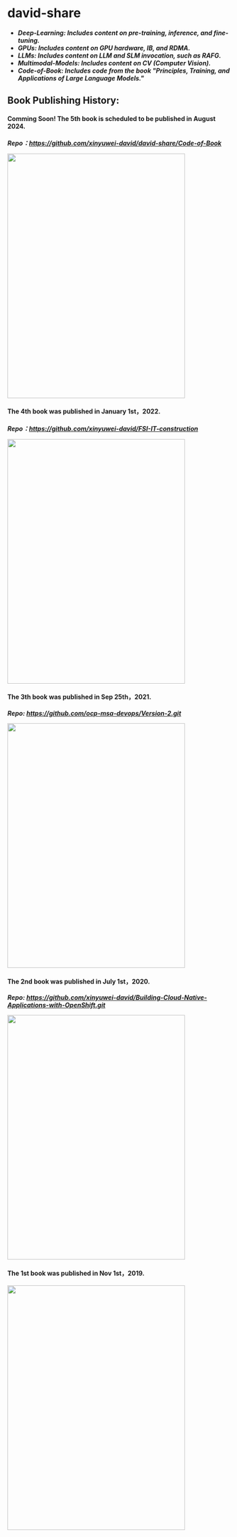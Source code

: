 # david-share

* ***Deep-Learning: Includes content on pre-training, inference, and fine-tuning.***
* ***GPUs: Includes content on GPU hardware, IB, and RDMA.***
* ***LLMs: Includes content on LLM and SLM invocation, such as RAFG.***
* ***Multimodal-Models: Includes content on CV (Computer Vision).***
* ***Code-of-Book: Includes code from the book "Principles, Training, and Applications of Large Language Models."***


## Book Publishing History: 
#### Comming Soon! The 5th book is scheduled to be published in August 2024. 
***Repo：https://github.com/xinyuwei-david/david-share/Code-of-Book***

<img src="https://github.com/davidsajare/david-share/blob/master/IMAGES/5.png" width="400" height="550">

#### The 4th book was published in January 1st，2022. 
***Repo：https://github.com/xinyuwei-david/FSI-IT-construction***

<img src="https://github.com/davidsajare/david-share/blob/master/IMAGES/4.png" width="400" height="550">

#### The 3th book was published in Sep 25th，2021. 
***Repo: https://github.com/ocp-msa-devops/Version-2.git***

<img src="https://github.com/davidsajare/david-share/blob/master/IMAGES/3.png" width="400" height="550">


#### The 2nd book was published in July 1st，2020. 

***Repo: https://github.com/xinyuwei-david/Building-Cloud-Native-Applications-with-OpenShift.git***

<img src="https://github.com/davidsajare/david-share/blob/master/IMAGES/2.png" width="400" height="550">

#### The 1st book was published in Nov 1st，2019. 

<img src="https://github.com/davidsajare/david-share/blob/master/IMAGES/1.png" width="400" height="550">
